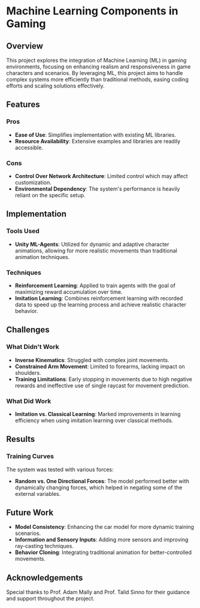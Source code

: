 # Machine Learning Components in Gaming

## Overview
This project explores the integration of Machine Learning (ML) in gaming environments, focusing on enhancing realism and responsiveness in game characters and scenarios. By leveraging ML, this project aims to handle complex systems more efficiently than traditional methods, easing coding efforts and scaling solutions effectively.

## Features

### Pros
- **Ease of Use**: Simplifies implementation with existing ML libraries.
- **Resource Availability**: Extensive examples and libraries are readily accessible.

### Cons
- **Control Over Network Architecture**: Limited control which may affect customization.
- **Environmental Dependency**: The system's performance is heavily reliant on the specific setup.

## Implementation

### Tools Used
- **Unity ML-Agents**: Utilized for dynamic and adaptive character animations, allowing for more realistic movements than traditional animation techniques.

### Techniques
- **Reinforcement Learning**: Applied to train agents with the goal of maximizing reward accumulation over time.
- **Imitation Learning**: Combines reinforcement learning with recorded data to speed up the learning process and achieve realistic character behavior.

## Challenges

### What Didn't Work
- **Inverse Kinematics**: Struggled with complex joint movements.
- **Constrained Arm Movement**: Limited to forearms, lacking impact on shoulders.
- **Training Limitations**: Early stopping in movements due to high negative rewards and ineffective use of single raycast for movement prediction.

### What Did Work
- **Imitation vs. Classical Learning**: Marked improvements in learning efficiency when using imitation learning over classical methods.

## Results

### Training Curves
The system was tested with various forces:
- **Random vs. One Directional Forces**: The model performed better with dynamically changing forces, which helped in negating some of the external variables.

## Future Work
- **Model Consistency**: Enhancing the car model for more dynamic training scenarios.
- **Information and Sensory Inputs**: Adding more sensors and improving ray-casting techniques.
- **Behavior Cloning**: Integrating traditional animation for better-controlled movements.

## Acknowledgements
Special thanks to Prof. Adam Mally and Prof. Talid Sinno for their guidance and support throughout the project.
